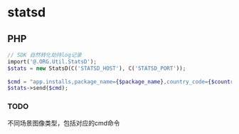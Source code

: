 # statsd


## PHP
```php
// SDK 自然转化劫持log记录
import('@.ORG.Util.StatsD');
$stats = new StatsD(C('STATSD_HOST'), C('STATSD_PORT'));
        
$cmd = "app.installs,package_name={$package_name},country_code={$country_code}:1|c";
$stats->send($cmd);
```


### TODO
不同场景图像类型，包括对应的cmd命令



